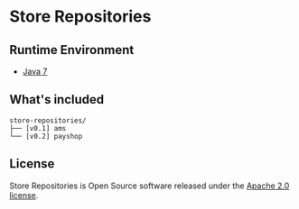 # Store Repositories

## Runtime Environment
- [Java 7](http://www.oracle.com/technetwork/java/javase/downloads/jdk7-downloads-1880260.html)

## What's included
```
store-repositories/
├── [v0.1] ams
└── [v0.2] payshop
```

## License
Store Repositories is Open Source software released under the [Apache 2.0 license](http://www.apache.org/licenses/LICENSE-2.0.html).